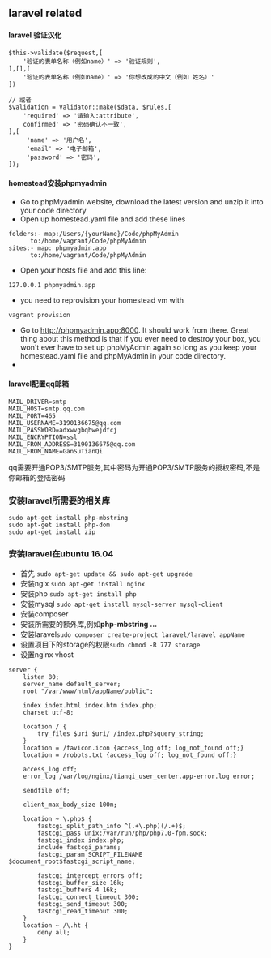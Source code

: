 ## laravel related

#### laravel 验证汉化
```
$this->validate($request,[
    '验证的表单名称（例如name）' => '验证规则',
],[],[
    '验证的表单名称（例如name）' => '你想改成的中文（例如 姓名）'
])

// 或者
$validation = Validator::make($data, $rules,[
    'required' => '请输入:attribute',
    confirmed' => '密码确认不一致',
],[
     'name' => '用户名',
     'email' => '电子邮箱',
     'password' => '密码',
]);
```

#### homestead安装phpmyadmin
+ Go to phpMyadmin website, download the latest version and unzip it into your code directory
+ Open up homestead.yaml file and add these lines
```
folders:- map:/Users/{yourName}/Code/phpMyAdmin
      to:/home/vagrant/Code/phpMyAdmin
sites:- map: phpmyadmin.app
      to:/home/vagrant/Code/phpMyAdmin
```
+ Open your hosts file and add this line:
```
127.0.0.1 phpmyadmin.app

```

+ you need to reprovision your homestead vm with 
```
vagrant provision
```

+ Go to http://phpmyadmin.app:8000. It should work from there. Great thing about this method is that if you ever need to destroy your box, you won't ever have to set up phpMyAdmin again so long as you keep your homestead.yaml file and phpMyAdmin in your code directory.
+ 

#### laravel配置qq邮箱
```
MAIL_DRIVER=smtp
MAIL_HOST=smtp.qq.com
MAIL_PORT=465
MAIL_USERNAME=3190136675@qq.com
MAIL_PASSWORD=adxwvgbqhwejdfcj
MAIL_ENCRYPTION=ssl
MAIL_FROM_ADDRESS=3190136675@qq.com
MAIL_FROM_NAME=GanSuTianQi
```
qq需要开通POP3/SMTP服务,其中密码为开通POP3/SMTP服务的授权密码,不是你邮箱的登陆密码


### 安装laravel所需要的相关库
```
sudo apt-get install php-mbstring
sudo apt-get install php-dom
sudo apt-get install zip

```

### 安装laravel在ubuntu 16.04
+ 首先 `sudo apt-get update && sudo apt-get upgrade`
+ 安装ngix `sudo apt-get install nginx`
+ 安装php `sudo apt-get install php`
+ 安装mysql `sudo apt-get install mysql-server mysql-client`
+ 安装composer
+ 安装所需要的额外库,例如**php-mbstring ...**
+ 安装laravel`sudo composer create-project laravel/laravel appName`
+ 设置项目下的storage的权限`sudo chmod -R 777 storage`
+ 设置nginx vhost
```
server {
    listen 80;
    server_name default_server;
    root "/var/www/html/appName/public";

    index index.html index.htm index.php;
    charset utf-8;

    location / {
        try_files $uri $uri/ /index.php?$query_string;
    }
    location = /favicon.icon {access_log off; log_not_found off;}
    location = /robots.txt {access_log off; log_not_found off;}

    access_log off;
    error_log /var/log/nginx/tianqi_user_center.app-error.log error;

    sendfile off;

    client_max_body_size 100m;

    location ~ \.php$ {
        fastcgi_split_path_info ^(.+\.php)(/.+)$;
        fastcgi_pass unix:/var/run/php/php7.0-fpm.sock;
        fastcgi_index index.php;
        include fastcgi_params;
        fastcgi_param SCRIPT_FILENAME $document_root$fastcgi_script_name;

        fastcgi_intercept_errors off;
        fastcgi_buffer_size 16k;
        fastcgi_buffers 4 16k;
        fastcgi_connect_timeout 300;
        fastcgi_send_timeout 300;
        fastcgi_read_timeout 300;
    }
    location ~ /\.ht {
        deny all;
    }
}

```
